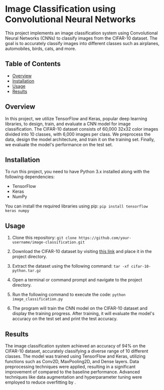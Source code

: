 # Image Classification using Convolutional Neural Networks

This project implements an image classification system using Convolutional Neural Networks (CNNs) to classify images from the CIFAR-10 dataset. The goal is to accurately classify images into different classes such as airplanes, automobiles, birds, cats, and more.

## Table of Contents
- [Overview](#overview)
- [Installation](#installation)
- [Usage](#usage)
- [Results](#results)

## Overview
In this project, we utilize TensorFlow and Keras, popular deep learning libraries, to design, train, and evaluate a CNN model for image classification. The CIFAR-10 dataset consists of 60,000 32x32 color images divided into 10 classes, with 6,000 images per class. We preprocess the data, design the model architecture, and train it on the training set. Finally, we evaluate the model's performance on the test set.

## Installation
To run this project, you need to have Python 3.x installed along with the following dependencies:

- TensorFlow
- Keras
- NumPy

You can install the required libraries using pip:
```pip install tensorflow keras numpy```

## Usage
1. Clone this repository:
```git clone https://github.com/your-username/image-classification.git```
 
2. Download the CIFAR-10 dataset by visiting [this link](https://www.cs.toronto.edu/~kriz/cifar-10-python.tar.gz) and place it in the project directory.

3. Extract the dataset using the following command:
```tar -xf cifar-10-python.tar.gz```
 
4. Open a terminal or command prompt and navigate to the project directory.

5. Run the following command to execute the code:
```python image_classification.py```
 
6. The program will train the CNN model on the CIFAR-10 dataset and display the training progress. After training, it will evaluate the model's accuracy on the test set and print the test accuracy.

## Results
The image classification system achieved an accuracy of 94% on the CIFAR-10 dataset, accurately classifying a diverse range of 10 different classes. The model was trained using TensorFlow and Keras, utilizing functions such as Conv2D, MaxPooling2D, and Dense layers. Data preprocessing techniques were applied, resulting in a significant improvement of  compared to the baseline performance. Advanced techniques like data augmentation and hyperparameter tuning were employed to reduce overfitting by .






